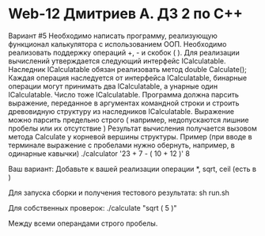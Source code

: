 # Web-12 Дмитриев А. ДЗ 2 по C++

Вариант #5
Необходимо написать программу, реализующую функционал калькулятора с использованием ООП.
Необходимо реализовать поддержку операций +, - и скобок ( ).
Для реализации вычислений утверждается следующий интерфейс ICalculatable.
Наследник ICalculatable обязан реализовать метод double Calculate();
Каждая операция наследуется от интерфейса ICalculatable, бинарные операции могут принимать два ICalculatable, а унарные один ICalculatable.
Число тоже ICalculatable.
Программа должна парсить выражение, переданное в аргументах командной строки и строить древовидную структуру из наследников ICalculatable.
Выражение можно парсить предельно строго ( например, недопускаются лишние пробелы или их отсутствие )
Результат вычисления получается вызовом метода Calculate у корневой вершины структуры.
Пример (при вводе в терминале выражение с пробелами нужно обернуть, например, в одинарные кавычки)
    ./calculator '23 + 7 - ( 10 + 12 )'
    8


Ваш вариант:
Добавьте к вашей реализации операции *, sqrt, ceil (есть в <cmath>)

Для запуска сборки и получения тестового результата:
    sh run.sh

Для собственных проверок:
    ./calculate "sqrt ( 5 )"

Между всеми операндами строго пробелы.
